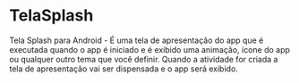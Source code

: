 # TelaSplash
Tela Splash para Android - É uma tela de apresentação do app que é executada quando o app é iniciado e é exibido uma animação, ícone do app ou qualquer outro tema que você definir. Quando a atividade for criada a tela de apresentação vai ser dispensada e o app será exibido.
